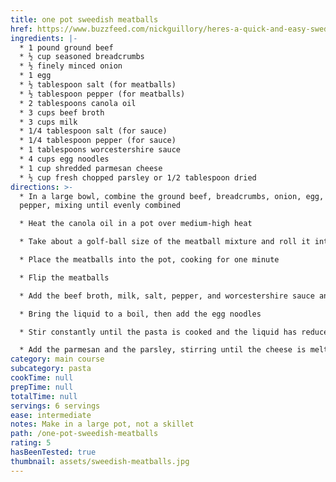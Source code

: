 ```yaml
---
title: one pot sweedish meatballs
href: https://www.buzzfeed.com/nickguillory/heres-a-quick-and-easy-swedish-meatball-pasta-dinner-that-yo?utm_term=.qtexxopnm.xsv779kej
ingredients: |-
  * 1 pound ground beef
  * ½ cup seasoned breadcrumbs
  * ½ finely minced onion
  * 1 egg
  * ½ tablespoon salt (for meatballs)
  * ½ tablespoon pepper (for meatballs)
  * 2 tablespoons canola oil
  * 3 cups beef broth
  * 3 cups milk
  * 1/4 tablespoon salt (for sauce)
  * 1/4 tablespoon pepper (for sauce)
  * 1 tablespoons worcestershire sauce
  * 4 cups egg noodles
  * 1 cup shredded parmesan cheese
  * ½ cup fresh chopped parsley or 1/2 tablespoon dried
directions: >-
  * In a large bowl, combine the ground beef, breadcrumbs, onion, egg, salt, and
  pepper, mixing until evenly combined

  * Heat the canola oil in a pot over medium-high heat

  * Take about a golf-ball size of the meatball mixture and roll it into balls

  * Place the meatballs into the pot, cooking for one minute

  * Flip the meatballs

  * Add the beef broth, milk, salt, pepper, and worcestershire sauce and give it a stir

  * Bring the liquid to a boil, then add the egg noodles

  * Stir constantly until the pasta is cooked and the liquid has reduced to a sauce that coats the noodles, about seven to eight minutes

  * Add the parmesan and the parsley, stirring until the cheese is melted
category: main course
subcategory: pasta
cookTime: null
prepTime: null
totalTime: null
servings: 6 servings
ease: intermediate
notes: Make in a large pot, not a skillet
path: /one-pot-sweedish-meatballs
rating: 5
hasBeenTested: true
thumbnail: assets/sweedish-meatballs.jpg
---
```

